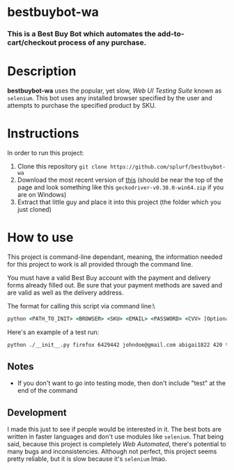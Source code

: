 # bestbuybot-wa

### This is a Best Buy Bot which automates the add-to-cart/checkout process of any purchase.

# Description
**bestbuybot-wa** uses the popular, yet slow, *Web UI Testing Suite* known as `selenium`.
This bot uses any installed browser specified by the user and attempts to purchase the specified product by SKU.

# Instructions
In order to run this project:
  1.  Clone this repository `git clone https://github.com/splurf/bestbuybot-wa`
  2.  Download the most recent version of [this](https://github.com/mozilla/geckodriver/releases) (should be near the top of the page and look something like this `geckodriver-v0.30.0-win64.zip` if you are on Windows)
  3.  Extract that little guy and place it into this project (the folder which you just cloned)
  
# How to use
This project is command-line dependant, meaning, the information needed for this project to work is all provided through the command line.

You must have a valid Best Buy account with the payment and delivery forms already filled out. Be sure that your payment methods are saved and are valid as well as the delivery address.

The format for calling this script via command line:\
```cmd
python <PATH_TO_INIT> <BROWSER> <SKU> <EMAIL> <PASSWORD> <CVV> [Optional]<TEST>
```

Here's an example of a test run:
```cmd
python ./__init__.py firefox 6429442 johndoe@gmail.com abigai1822 420 test
```

##  Notes
- If you don't want to go into testing mode, then don't include "test" at the end of the command

##  Development
I made this just to see if people would be interested in it. The best bots are written in faster languages and don't use modules like `selenium`. That being said, because this project is completely *Web Automated*, there's potential to many bugs and inconsistencies. Although not perfect, this project seems pretty reliable, but it is slow because it's `selenium` lmao.
